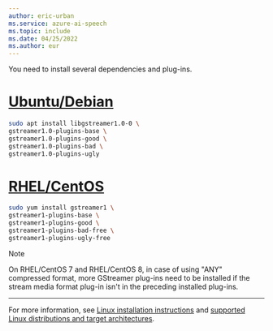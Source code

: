 ```yaml
---
author: eric-urban
ms.service: azure-ai-speech
ms.topic: include
ms.date: 04/25/2022
ms.author: eur
---
```


You need to install several dependencies and plug-ins.

# [Ubuntu/Debian](#tab/debian)

```sh
sudo apt install libgstreamer1.0-0 \
gstreamer1.0-plugins-base \
gstreamer1.0-plugins-good \
gstreamer1.0-plugins-bad \
gstreamer1.0-plugins-ugly
```

# [RHEL/CentOS](#tab/centos)

```sh
sudo yum install gstreamer1 \
gstreamer1-plugins-base \
gstreamer1-plugins-good \
gstreamer1-plugins-bad-free \
gstreamer1-plugins-ugly-free
```

> [!NOTE]
> On RHEL/CentOS 7 and RHEL/CentOS 8, in case of using "ANY" compressed format, more GStreamer plug-ins need to be installed if the stream media format plug-in isn't in the preceding installed plug-ins. 

---

For more information, see [Linux installation instructions](https://gstreamer.freedesktop.org/documentation/installing/on-linux.html?gi-language=c) and [supported Linux distributions and target architectures](~/articles/ai-services/speech-service/speech-sdk.md).
